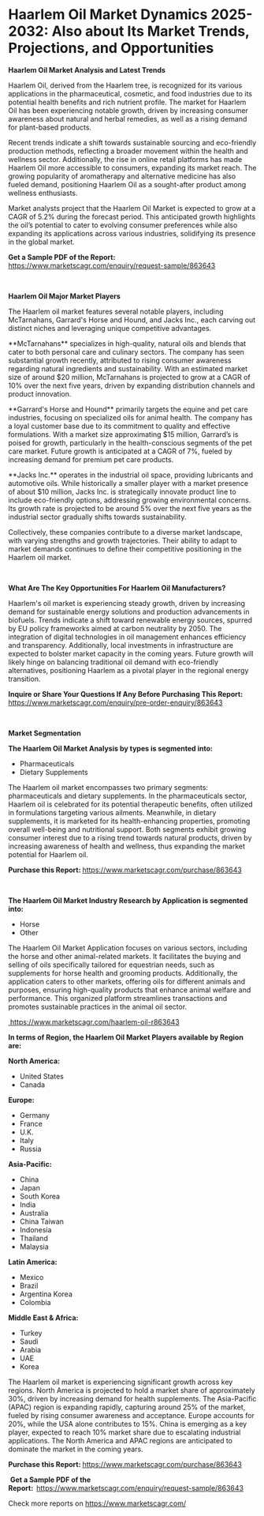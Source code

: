 <p><h1>Haarlem Oil Market Dynamics 2025-2032: Also about Its Market Trends, Projections, and Opportunities</h1></p><p><strong>Haarlem Oil Market Analysis and Latest Trends</strong></p>
<p><p>Haarlem Oil, derived from the Haarlem tree, is recognized for its various applications in the pharmaceutical, cosmetic, and food industries due to its potential health benefits and rich nutrient profile. The market for Haarlem Oil has been experiencing notable growth, driven by increasing consumer awareness about natural and herbal remedies, as well as a rising demand for plant-based products.</p><p>Recent trends indicate a shift towards sustainable sourcing and eco-friendly production methods, reflecting a broader movement within the health and wellness sector. Additionally, the rise in online retail platforms has made Haarlem Oil more accessible to consumers, expanding its market reach. The growing popularity of aromatherapy and alternative medicine has also fueled demand, positioning Haarlem Oil as a sought-after product among wellness enthusiasts.</p><p>Market analysts project that the Haarlem Oil Market is expected to grow at a CAGR of 5.2% during the forecast period. This anticipated growth highlights the oil’s potential to cater to evolving consumer preferences while also expanding its applications across various industries, solidifying its presence in the global market.</p></p>
<p><strong>Get a Sample PDF of the Report:&nbsp;</strong> <a href="https://www.marketscagr.com/enquiry/request-sample/863643?utm_campaign=2940&utm_medium=2&utm_source=Github&utm_content=ia&utm_term=08032025&utm_id=haarlem-oil">https://www.marketscagr.com/enquiry/request-sample/863643</a></p>
<p>&nbsp;</p>
<p><strong>Haarlem Oil Major Market Players</strong></p>
<p><p>The Haarlem oil market features several notable players, including McTarnahans, Garrard's Horse and Hound, and Jacks Inc., each carving out distinct niches and leveraging unique competitive advantages.</p><p>**McTarnahans** specializes in high-quality, natural oils and blends that cater to both personal care and culinary sectors. The company has seen substantial growth recently, attributed to rising consumer awareness regarding natural ingredients and sustainability. With an estimated market size of around $20 million, McTarnahans is projected to grow at a CAGR of 10% over the next five years, driven by expanding distribution channels and product innovation.</p><p>**Garrard's Horse and Hound** primarily targets the equine and pet care industries, focusing on specialized oils for animal health. The company has a loyal customer base due to its commitment to quality and effective formulations. With a market size approximating $15 million, Garrard’s is poised for growth, particularly in the health-conscious segments of the pet care market. Future growth is anticipated at a CAGR of 7%, fueled by increasing demand for premium pet care products.</p><p>**Jacks Inc.** operates in the industrial oil space, providing lubricants and automotive oils. While historically a smaller player with a market presence of about $10 million, Jacks Inc. is strategically innovate product line to include eco-friendly options, addressing growing environmental concerns. Its growth rate is projected to be around 5% over the next five years as the industrial sector gradually shifts towards sustainability.</p><p>Collectively, these companies contribute to a diverse market landscape, with varying strengths and growth trajectories. Their ability to adapt to market demands continues to define their competitive positioning in the Haarlem oil market.</p></p>
<p>&nbsp;</p>
<p><strong>What Are The Key Opportunities For Haarlem Oil Manufacturers?</strong></p>
<p><p>Haarlem's oil market is experiencing steady growth, driven by increasing demand for sustainable energy solutions and production advancements in biofuels. Trends indicate a shift toward renewable energy sources, spurred by EU policy frameworks aimed at carbon neutrality by 2050. The integration of digital technologies in oil management enhances efficiency and transparency. Additionally, local investments in infrastructure are expected to bolster market capacity in the coming years. Future growth will likely hinge on balancing traditional oil demand with eco-friendly alternatives, positioning Haarlem as a pivotal player in the regional energy transition.</p></p>
<p><strong>Inquire or Share Your Questions If Any Before Purchasing This Report:</strong> <a href="https://www.marketscagr.com/enquiry/pre-order-enquiry/863643?utm_campaign=2940&utm_medium=2&utm_source=Github&utm_content=ia&utm_term=08032025&utm_id=haarlem-oil">https://www.marketscagr.com/enquiry/pre-order-enquiry/863643</a></p>
<p>&nbsp;</p>
<p><strong>Market Segmentation</strong></p>
<p><strong>The Haarlem Oil Market Analysis by types is segmented into:</strong></p>
<p><ul><li>Pharmaceuticals</li><li>Dietary Supplements</li></ul></p>
<p><p>The Haarlem oil market encompasses two primary segments: pharmaceuticals and dietary supplements. In the pharmaceuticals sector, Haarlem oil is celebrated for its potential therapeutic benefits, often utilized in formulations targeting various ailments. Meanwhile, in dietary supplements, it is marketed for its health-enhancing properties, promoting overall well-being and nutritional support. Both segments exhibit growing consumer interest due to a rising trend towards natural products, driven by increasing awareness of health and wellness, thus expanding the market potential for Haarlem oil.</p></p>
<p><strong>Purchase this Report:&nbsp;</strong><a href="https://www.marketscagr.com/purchase/863643?utm_campaign=2940&utm_medium=2&utm_source=Github&utm_content=ia&utm_term=08032025&utm_id=haarlem-oil">https://www.marketscagr.com/purchase/863643</a></p>
<p>&nbsp;</p>
<p><strong>The Haarlem Oil Market Industry Research by Application is segmented into:</strong></p>
<p><ul><li>Horse</li><li>Other</li></ul></p>
<p><p>The Haarlem Oil Market Application focuses on various sectors, including the horse and other animal-related markets. It facilitates the buying and selling of oils specifically tailored for equestrian needs, such as supplements for horse health and grooming products. Additionally, the application caters to other markets, offering oils for different animals and purposes, ensuring high-quality products that enhance animal welfare and performance. This organized platform streamlines transactions and promotes sustainable practices in the animal oil sector.</p></p>
<p><a href="https://www.marketscagr.com/haarlem-oil-r863643?utm_campaign=2940&utm_medium=2&utm_source=Github&utm_content=ia&utm_term=08032025&utm_id=haarlem-oil">&nbsp;https://www.marketscagr.com/haarlem-oil-r863643</a></p>
<p><strong>In terms of Region, the Haarlem Oil Market Players available by Region are:</strong></p>
<p>
    <p> <strong> North America: </strong>
        <ul>
            <li>United States</li>
            <li>Canada</li>
        </ul>
        </p> 
    <p> <strong> Europe: </strong>
        <ul>
            <li>Germany</li>
            <li>France</li>
            <li>U.K.</li>
            <li>Italy</li>
            <li>Russia</li>
        </ul>
        </p> 
    <p> <strong> Asia-Pacific: </strong>
        <ul>
            <li>China</li>
            <li>Japan</li>
            <li>South Korea</li>
            <li>India</li>
            <li>Australia</li>
            <li>China Taiwan</li>
            <li>Indonesia</li>
            <li>Thailand</li>
            <li>Malaysia</li>
        </ul>
        </p> 
    <p> <strong> Latin America: </strong>
        <ul>
            <li>Mexico</li>
            <li>Brazil</li>
            <li>Argentina Korea</li>
            <li>Colombia</li>
        </ul>
        </p> 
    <p> <strong> Middle East & Africa: </strong>
        <ul>
            <li>Turkey</li>
            <li>Saudi</li>
            <li>Arabia</li>
            <li>UAE</li>
            <li>Korea</li>
        </ul>
    </p>
    </p>
<p><p>The Haarlem oil market is experiencing significant growth across key regions. North America is projected to hold a market share of approximately 30%, driven by increasing demand for health supplements. The Asia-Pacific (APAC) region is expanding rapidly, capturing around 25% of the market, fueled by rising consumer awareness and acceptance. Europe accounts for 20%, while the USA alone contributes to 15%. China is emerging as a key player, expected to reach 10% market share due to escalating industrial applications. The North America and APAC regions are anticipated to dominate the market in the coming years.</p></p>
<p><strong>Purchase this Report: </strong><a href="https://www.marketscagr.com/purchase/863643?utm_campaign=2940&utm_medium=2&utm_source=Github&utm_content=ia&utm_term=08032025&utm_id=haarlem-oil">https://www.marketscagr.com/purchase/863643</a></p>
<p>&nbsp;<strong>Get a Sample PDF of the Report:&nbsp;&nbsp;</strong><a href="https://www.marketscagr.com/enquiry/request-sample/863643?utm_campaign=2940&utm_medium=2&utm_source=Github&utm_content=ia&utm_term=08032025&utm_id=haarlem-oil">https://www.marketscagr.com/enquiry/request-sample/863643</a></p>
<p><strong></strong></p>
<p>Check more reports on <a href="https://www.marketscagr.com/?utm_campaign=2940&utm_medium=2&utm_source=Github&utm_content=ia&utm_term=08032025&utm_id=haarlem-oil">https://www.marketscagr.com/</a></p>